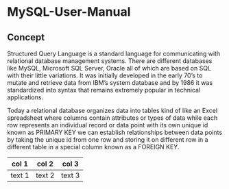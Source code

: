 # MySQL-User-Manual
## Concept 
Structured Query Language is a standard language for communicating with relational 
database management systems. There are different databases like MySQL, Microsoft SQL 
Server, Oracle all of which are based on SQL with their little variations. It was 
initially developed in the early 70’s to mutate and retrieve data from IBM’s system 
database and by 1986 it was standardized into syntax that remains extremely popular 
in technical applications. 

Today a relational database organizes data into tables kind of like an Excel spreadsheet 
where columns contain attributes or types of data while each row represents an 
individual record or data point with its own unique id known as PRIMARY KEY we 
can establish relationships between data points by taking the unique id from one row 
and storing it on different row in a different table in a special column known as a 
FOREIGN KEY.

 | col 1 | col 2 | col 3 |
 ---|---|---
 | text 1 | text 2 | text 3 |